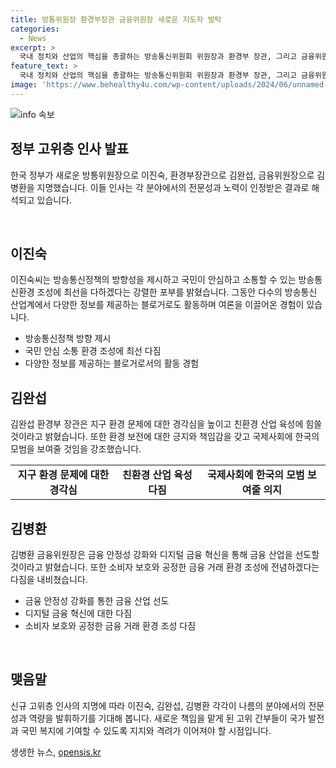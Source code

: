 ```yaml
---
title: 방통위원장 환경부장관 금융위원장 새로운 지도자 발탁
categories:
  - News
excerpt: >
  국내 정치와 산업의 핵심을 총괄하는 방송통신위원회 위원장과 환경부 장관, 그리고 금융위원장에게 새로운 지명이 있었다. 국민들의 이목을 끄는 인사로, 이들의 새로운 역할에 대한 기대와 관심이 높다. 지명된 인물들의 업적과 성향에 대한 분석이 예상되며, 이들의 새로운 임무 수행이 국가와 국민에 미치는 영향에 대한 관심이 커지고 있다.
feature_text: >
  국내 정치와 산업의 핵심을 총괄하는 방송통신위원회 위원장과 환경부 장관, 그리고 금융위원장에게 새로운 지명이 있었다. 국민들의 이목을 끄는 인사로, 이들의 새로운 역할에 대한 기대와 관심이 높다. 지명된 인물들의 업적과 성향에 대한 분석이 예상되며, 이들의 새로운 임무 수행이 국가와 국민에 미치는 영향에 대한 관심이 커지고 있다.
image: 'https://www.behealthy4u.com/wp-content/uploads/2024/06/unnamed-file.png'
---
```


<p><img src="https://www.behealthy4u.com/wp-content/uploads/2024/06/unnamed-file.png" alt="info 속보" /></p>

<h2 data-ke-size="size26">정부 고위층 인사 발표</h2>

<p>한국 정부가 새로운 방통위원장으로 이진숙, 환경부장관으로 김완섭, 금융위원장으로 김병환을 지명했습니다. 이들 인사는 각 분야에서의 전문성과 노력이 인정받은 결과로 해석되고 있습니다.</p>

<p data-ke-size="size16">&nbsp;</p>

<h2 data-ke-size="size26">이진숙</h2>

<p>이진숙씨는 방송통신정책의 방향성을 제시하고 국민이 안심하고 소통할 수 있는 방송통신환경 조성에 최선을 다하겠다는 강렬한 포부를 밝혔습니다. 그동안 다수의 방송통신 산업계에서 다양한 정보를 제공하는 블로거로도 활동하며 여론을 이끌어온 경험이 있습니다.</p>

<ul>
<li>방송통신정책 방향 제시</li>
<li>국민 안심 소통 환경 조성에 최선 다짐</li>
<li>다양한 정보를 제공하는 블로거로서의 활동 경험</li>
</ul>

<h2 data-ke-size="size26">김완섭</h2>

<p>김완섭 환경부 장관은 지구 환경 문제에 대한 경각심을 높이고 친환경 산업 육성에 힘쓸 것이라고 밝혔습니다. 또한 환경 보전에 대한 긍지와 책임감을 갖고 국제사회에 한국의 모범을 보여줄 것임을 강조했습니다. </p>

<table>
<tr>
<td style="text-align: center; height: 17px;"><b>지구 환경 문제에 대한 경각심</b></td>
<td style="text-align: center; height: 17px;"><b>친환경 산업 육성 다짐</b></td>
<td style="text-align: center; height: 17px;"><b>국제사회에 한국의 모범 보여줄 의지</b></td>
</tr>
</table>

<h2 data-ke-size="size26">김병환</h2>

<p>김병환 금융위원장은 금융 안정성 강화와 디지털 금융 혁신을 통해 금융 산업을 선도할 것이라고 밝혔습니다. 또한 소비자 보호와 공정한 금융 거래 환경 조성에 전념하겠다는 다짐을 내비쳤습니다.</p>

<ul>
<li>금융 안정성 강화를 통한 금융 산업 선도</li>
<li>디지털 금융 혁신에 대한 다짐</li>
<li>소비자 보호와 공정한 금융 거래 환경 조성 다짐</li>
</ul>

<p data-ke-size="size16">&nbsp;</p>

<h2 data-ke-size="size26">맺음말</h2>

<p>신규 고위층 인사의 지명에 따라 이진숙, 김완섭, 김병환 각각이 나름의 분야에서의 전문성과 역량을 발휘하기를 기대해 봅니다. 새로운 책임을 맡게 된 고위 간부들이 국가 발전과 국민 복지에 기여할 수 있도록 지지와 격려가 이어져야 할 시점입니다.</p>
생생한 뉴스, <a href="https://opensis.kr" rel="dofollow">opensis.kr</a>


